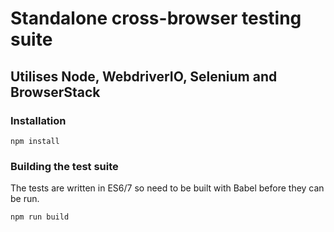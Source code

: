 # Standalone cross-browser testing suite
## Utilises Node, WebdriverIO, Selenium and BrowserStack

### Installation

```
npm install
```

### Building the test suite

The tests are written in ES6/7 so need to be built with Babel before they can be run.

```
npm run build
```
